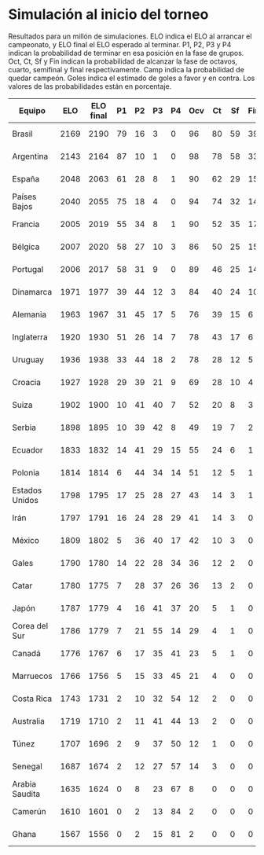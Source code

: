 # Simulación al inicio del torneo

Resultados para un millón de simulaciones.
ELO indica el ELO al arrancar el campeonato,
y ELO final el ELO esperado al terminar.
P1, P2, P3 y P4 indican la probabilidad
de terminar en esa posición en la fase de grupos.
Oct, Ct, Sf y Fin indican la probabilidad de alcanzar
la fase de octavos, cuarto, semifinal y final respectivamente.
Camp indica la probabilidad de quedar campeón.
Goles indica el estimado de goles a favor y en contra.
Los valores de las probabilidades están en porcentaje.

Equipo | ELO | ELO final | P1 | P2 | P3 | P4 | Ocv | Ct | Sf | Fin | Camp | Goles
------ | --- | --------- | -- | -- | -- | -- | --- | -- | -- | --- | ---- | -----
Brasil | 2169 | 2190 | 79 | 16 | 3 | 0 | 96 | 80 | 59 | 39 | 28 | 10.6-4.8
Argentina | 2143 | 2164 | 87 | 10 | 1 | 0 | 98 | 78 | 58 | 33 | 22 | 11.2-4.2
España | 2048 | 2063 | 61 | 28 | 8 | 1 | 90 | 62 | 29 | 15 | 8 | 9.0-4.3
Países Bajos | 2040 | 2055 | 75 | 18 | 4 | 0 | 94 | 74 | 32 | 14 | 7 | 9.8-4.1
Francia | 2005 | 2019 | 55 | 34 | 8 | 1 | 90 | 52 | 35 | 17 | 6 | 8.9-4.3
Bélgica | 2007 | 2020 | 58 | 27 | 10 | 3 | 86 | 50 | 25 | 15 | 5 | 8.4-4.4
Portugal | 2006 | 2017 | 58 | 31 | 9 | 0 | 89 | 46 | 25 | 14 | 5 | 8.8-3.9
Dinamarca | 1971 | 1977 | 39 | 44 | 12 | 3 | 84 | 40 | 24 | 10 | 3 | 7.9-4.4
Alemania | 1963 | 1967 | 31 | 45 | 17 | 5 | 76 | 39 | 15 | 6 | 2 | 7.0-4.7
Inglaterra | 1920 | 1930 | 51 | 26 | 14 | 7 | 78 | 43 | 17 | 6 | 1 | 7.4-4.5
Uruguay | 1936 | 1938 | 33 | 44 | 18 | 2 | 78 | 28 | 12 | 5 | 1 | 7.4-3.9
Croacia | 1927 | 1928 | 29 | 39 | 21 | 9 | 69 | 28 | 10 | 4 | 1 | 6.4-4.6
Suiza | 1902 | 1900 | 10 | 41 | 40 | 7 | 52 | 20 | 8 | 3 | 0 | 5.5-4.7
Serbia | 1898 | 1895 | 10 | 39 | 42 | 8 | 49 | 19 | 7 | 2 | 0 | 5.3-4.8
Ecuador | 1833 | 1832 | 14 | 41 | 29 | 15 | 55 | 24 | 6 | 1 | 0 | 5.2-5.1
Polonia | 1814 | 1814 | 6 | 44 | 34 | 14 | 51 | 12 | 5 | 1 | 0 | 4.9-4.9
Estados Unidos | 1798 | 1795 | 17 | 25 | 28 | 27 | 43 | 14 | 3 | 1 | 0 | 4.6-5.0
Irán | 1797 | 1791 | 16 | 24 | 28 | 29 | 41 | 14 | 3 | 0 | 0 | 4.4-5.0
México | 1809 | 1802 | 5 | 36 | 40 | 17 | 42 | 10 | 3 | 0 | 0 | 4.4-5.0
Gales | 1790 | 1780 | 14 | 22 | 28 | 34 | 36 | 12 | 2 | 0 | 0 | 4.1-5.2
Catar | 1780 | 1775 | 7 | 28 | 37 | 26 | 36 | 13 | 2 | 0 | 0 | 4.0-5.3
Japón | 1787 | 1779 | 4 | 16 | 41 | 37 | 20 | 5 | 1 | 0 | 0 | 3.1-5.5
Corea del Sur | 1786 | 1779 | 7 | 21 | 55 | 14 | 29 | 4 | 1 | 0 | 0 | 4.1-4.7
Canadá | 1776 | 1767 | 6 | 17 | 35 | 41 | 23 | 5 | 1 | 0 | 0 | 3.2-5.4
Marruecos | 1766 | 1756 | 5 | 15 | 33 | 45 | 21 | 4 | 0 | 0 | 0 | 3.0-5.5
Costa Rica | 1743 | 1731 | 2 | 10 | 32 | 54 | 12 | 2 | 0 | 0 | 0 | 2.4-5.9
Australia | 1719 | 1710 | 2 | 11 | 41 | 44 | 13 | 2 | 0 | 0 | 0 | 2.6-5.6
Túnez | 1707 | 1696 | 2 | 9 | 37 | 50 | 12 | 1 | 0 | 0 | 0 | 2.4-5.8
Senegal | 1687 | 1674 | 2 | 12 | 27 | 57 | 14 | 3 | 0 | 0 | 0 | 2.4-6.0
Arabia Saudita | 1635 | 1624 | 0 | 8 | 23 | 67 | 8 | 0 | 0 | 0 | 0 | 1.8-6.3
Camerún | 1610 | 1601 | 0 | 2 | 13 | 84 | 2 | 0 | 0 | 0 | 0 | 1.0-6.9
Ghana | 1567 | 1556 | 0 | 2 | 15 | 81 | 2 | 0 | 0 | 0 | 0 | 1.0-6.8
